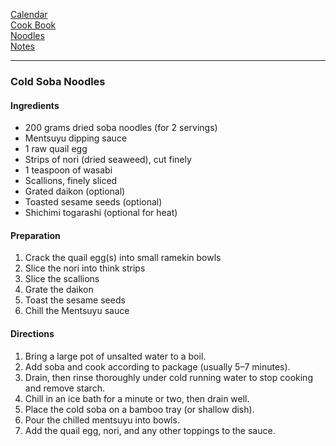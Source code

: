 [Calendar](https://github.com/vmsmith/EDT/blob/master/calendar.md)    
[Cook Book](https://github.com/vmsmith/Cookbook/blob/master/README.md)    
[Noodles](https://github.com/vmsmith/Cookbook/blob/master/noodles.md)   
[Notes](https://github.com/vmsmith/Cookbook/blob/master/notes.md)    

-----    

### Cold Soba Noodles    

#### Ingredients   
* 200 grams dried soba noodles (for 2 servings)
* Mentsuyu dipping sauce   
* 1 raw quail egg   
* Strips of nori (dried seaweed), cut finely
* 1 teaspoon of wasabi
* Scallions, finely sliced
* Grated daikon (optional)
* Toasted sesame seeds (optional)
* Shichimi togarashi (optional for heat)

#### Preparation     
1. Crack the quail egg(s) into small ramekin bowls
2. Slice the nori into think strips
3. Slice the scallions
4. Grate the daikon
5. Toast the sesame seeds
6. Chill the Mentsuyu sauce   


#### Directions   
1. Bring a large pot of unsalted water to a boil.    
2. Add soba and cook according to package (usually 5–7 minutes).
3. Drain, then rinse thoroughly under cold running water to stop cooking and remove starch.
4. Chill in an ice bath for a minute or two, then drain well.
5. Place the cold soba on a bamboo tray (or shallow dish).  
6. Pour the chilled mentsuyu into bowls.
7. Add the quail egg, nori, and any other toppings to the sauce.




